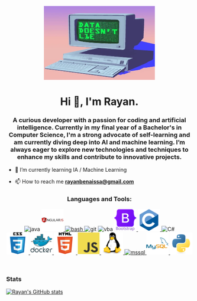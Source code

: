 <div align="center">
  <img src="https://github.com/xxPHDEVxx/xxPHDEVxx/blob/main/header.webp" alt="MasterHead" width="300" height="200" />
</div>

<h1 align="center">Hi 👋, I'm Rayan.</h1>
<h3 align="center">
  A curious developer with a passion for coding and artificial intelligence. Currently in my final year of a Bachelor's in Computer Science, I'm a strong advocate of self-learning and   am currently diving deep into AI and machine learning. I’m always eager to explore new technologies and techniques to enhance my skills and contribute to innovative projects.
</h3>


- 🔭 I’m currently learning IA / Machine Learning

- 📫 How to reach me **rayanbenaissa@gmail.com**


<h3 align="center">Languages and Tools:</h3>
<p align="center"> 
  <a><img src="https://cdn.jsdelivr.net/gh/devicons/devicon@latest/icons/java/java-plain-wordmark.svg" alt="java" width="60" height="60" /></a>
  <a href="https://angular.io" target="_blank" rel="noreferrer"> <img src="https://raw.githubusercontent.com/devicons/devicon/master/icons/angularjs/angularjs-original-wordmark.svg"        alt="angularjs" width="60" height="60"/> </a>
  <a href="https://www.gnu.org/software/bash/" target="_blank" rel="noreferrer"> <img src="https://www.vectorlogo.zone/logos/gnu_bash/gnu_bash-icon.svg" alt="bash" width="60"               height="60"/> </a> 
  <a> <img src="https://cdn.jsdelivr.net/gh/devicons/devicon@latest/icons/git/git-original.svg" alt="git" width="60" height="60"/> </a>
  <a> <img src="https://cdn.jsdelivr.net/gh/devicons/devicon@latest/icons/visualbasic/visualbasic-original.svg" alt="vba" width="60" height="60"/> </a>
  <a href="https://getbootstrap.com" target="_blank" rel="noreferrer"> <img src="https://raw.githubusercontent.com/devicons/devicon/master/icons/bootstrap/bootstrap-original-wordmark.svg" alt="bootstrap" width="60" height="60"/> </a> 
  <a href="https://www.cprogramming.com/" target="_blank" rel="noreferrer"> <img src="https://raw.githubusercontent.com/devicons/devicon/master/icons/c/c-original.svg" alt="c"              width="60" height="60"/> 
  <a> <img src="https://cdn.jsdelivr.net/gh/devicons/devicon@latest/icons/csharp/csharp-original.svg" alt="C#" width="60" height="60"/> </a>
  <br>
  <a href="https://www.w3schools.com/css/" target="_blank" rel="noreferrer"> <img src="https://raw.githubusercontent.com/devicons/devicon/master/icons/css3/css3-original-wordmark.svg"      alt="css3" width="60" height="60"/> </a> 
  <a href="https://www.docker.com/" target="_blank" rel="noreferrer"> <img src="https://raw.githubusercontent.com/devicons/devicon/master/icons/docker/docker-original-wordmark.svg"         alt="docker" width="60" height="60"/> </a>  
  <a href="https://www.w3.org/html/" target="_blank" rel="noreferrer"> <img src="https://raw.githubusercontent.com/devicons/devicon/master/icons/html5/html5-original-wordmark.svg"          alt="html5" width="60" height="60"/> </a> 
  <a href="https://developer.mozilla.org/en-US/docs/Web/JavaScript" target="_blank" rel="noreferrer"> <img                               src="https://raw.githubusercontent.com/devicons/devicon/master/icons/javascript/javascript-original.svg" alt="javascript" width="60" height="60"/> </a> 
  <a href="https://www.linux.org/" target="_blank" rel="noreferrer"> <img src="https://raw.githubusercontent.com/devicons/devicon/master/icons/linux/linux-original.svg" alt="linux" width="60" height="60"/> </a> 
  <a href="https://www.microsoft.com/en-us/sql-server" target="_blank" rel="noreferrer"> <img src="https://www.svgrepo.com/show/303229/microsoft-sql-server-logo.svg" alt="mssql" width="60" height="60"/> </a> 
  <a href="https://www.mysql.com/" target="_blank" rel="noreferrer"> <img src="https://raw.githubusercontent.com/devicons/devicon/master/icons/mysql/mysql-original-wordmark.svg" alt="mysql" width="60" height="60"/> </a> 
  <a href="https://www.python.org" target="_blank" rel="noreferrer"> <img src="https://raw.githubusercontent.com/devicons/devicon/master/icons/python/python-original.svg" alt="python" width="60" height="60"/> </a>   </p>

<br/>

<h3>Stats</h3>

  [![Rayan's GitHub stats](https://github-readme-stats.vercel.app/api?username=xxPHDEVxx)](https://github.com/xxPHDEVxx/github-readme-stats)
